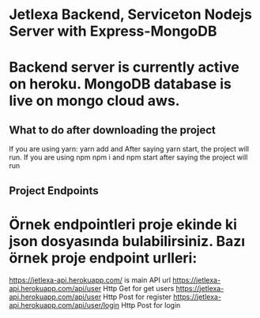 # Jetlexa Backend, Serviceton Nodejs Server with Express-MongoDB
# Backend server is currently active on heroku. MongoDB database is live on mongo cloud aws.
## What to do after downloading the project
If you are using yarn:
yarn add
and
After saying yarn start, the project will run.
If you are using npm
npm i
and
npm start
after saying the project will run

## Project Endpoints 
# Örnek endpointleri proje ekinde ki json dosyasında bulabilirsiniz. Bazı örnek proje endpoint urlleri:

https://jetlexa-api.herokuapp.com/   is main API url
https://jetlexa-api.herokuapp.com/api/user Http Get for get users 
https://jetlexa-api.herokuapp.com/api/user  Http Post for register
https://jetlexa-api.herokuapp.com/api/user/login Http Post for login
